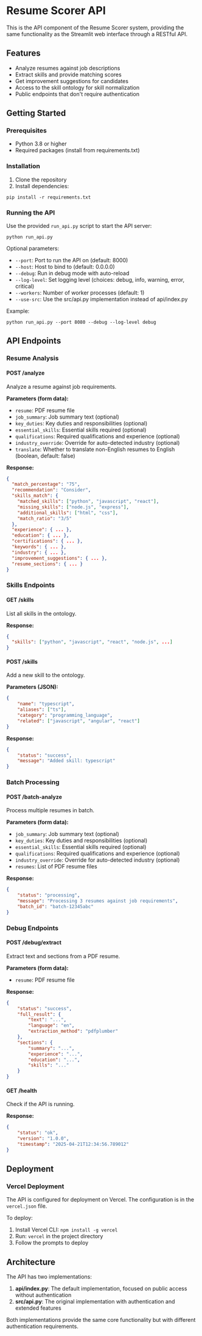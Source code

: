# Resume Scorer API

This is the API component of the Resume Scorer system, providing the same functionality as the Streamlit web interface through a RESTful API.

## Features

-   Analyze resumes against job descriptions
-   Extract skills and provide matching scores
-   Get improvement suggestions for candidates
-   Access to the skill ontology for skill normalization
-   Public endpoints that don't require authentication

## Getting Started

### Prerequisites

-   Python 3.8 or higher
-   Required packages (install from requirements.txt)

### Installation

1. Clone the repository
2. Install dependencies:

```
pip install -r requirements.txt
```

### Running the API

Use the provided `run_api.py` script to start the API server:

```
python run_api.py
```

Optional parameters:

-   `--port`: Port to run the API on (default: 8000)
-   `--host`: Host to bind to (default: 0.0.0.0)
-   `--debug`: Run in debug mode with auto-reload
-   `--log-level`: Set logging level (choices: debug, info, warning, error, critical)
-   `--workers`: Number of worker processes (default: 1)
-   `--use-src`: Use the src/api.py implementation instead of api/index.py

Example:

```
python run_api.py --port 8080 --debug --log-level debug
```

## API Endpoints

### Resume Analysis

#### POST /analyze

Analyze a resume against job requirements.

**Parameters (form data):**

-   `resume`: PDF resume file
-   `job_summary`: Job summary text (optional)
-   `key_duties`: Key duties and responsibilities (optional)
-   `essential_skills`: Essential skills required (optional)
-   `qualifications`: Required qualifications and experience (optional)
-   `industry_override`: Override for auto-detected industry (optional)
-   `translate`: Whether to translate non-English resumes to English (boolean, default: false)

**Response:**

```json
{
  "match_percentage": "75",
  "recommendation": "Consider",
  "skills_match": {
    "matched_skills": ["python", "javascript", "react"],
    "missing_skills": ["node.js", "express"],
    "additional_skills": ["html", "css"],
    "match_ratio": "3/5"
  },
  "experience": { ... },
  "education": { ... },
  "certifications": { ... },
  "keywords": { ... },
  "industry": { ... },
  "improvement_suggestions": { ... },
  "resume_sections": { ... }
}
```

### Skills Endpoints

#### GET /skills

List all skills in the ontology.

**Response:**

```json
{
  "skills": ["python", "javascript", "react", "node.js", ...]
}
```

#### POST /skills

Add a new skill to the ontology.

**Parameters (JSON):**

```json
{
    "name": "typescript",
    "aliases": ["ts"],
    "category": "programming_language",
    "related": ["javascript", "angular", "react"]
}
```

**Response:**

```json
{
    "status": "success",
    "message": "Added skill: typescript"
}
```

### Batch Processing

#### POST /batch-analyze

Process multiple resumes in batch.

**Parameters (form data):**

-   `job_summary`: Job summary text (optional)
-   `key_duties`: Key duties and responsibilities (optional)
-   `essential_skills`: Essential skills required (optional)
-   `qualifications`: Required qualifications and experience (optional)
-   `industry_override`: Override for auto-detected industry (optional)
-   `resumes`: List of PDF resume files

**Response:**

```json
{
    "status": "processing",
    "message": "Processing 3 resumes against job requirements",
    "batch_id": "batch-12345abc"
}
```

### Debug Endpoints

#### POST /debug/extract

Extract text and sections from a PDF resume.

**Parameters (form data):**

-   `resume`: PDF resume file

**Response:**

```json
{
    "status": "success",
    "full_result": {
        "text": "...",
        "language": "en",
        "extraction_method": "pdfplumber"
    },
    "sections": {
        "summary": "...",
        "experience": "...",
        "education": "...",
        "skills": "..."
    }
}
```

#### GET /health

Check if the API is running.

**Response:**

```json
{
    "status": "ok",
    "version": "1.0.0",
    "timestamp": "2025-04-21T12:34:56.789012"
}
```

## Deployment

### Vercel Deployment

The API is configured for deployment on Vercel. The configuration is in the `vercel.json` file.

To deploy:

1. Install Vercel CLI: `npm install -g vercel`
2. Run: `vercel` in the project directory
3. Follow the prompts to deploy

## Architecture

The API has two implementations:

1. **api/index.py**: The default implementation, focused on public access without authentication
2. **src/api.py**: The original implementation with authentication and extended features

Both implementations provide the same core functionality but with different authentication requirements.
